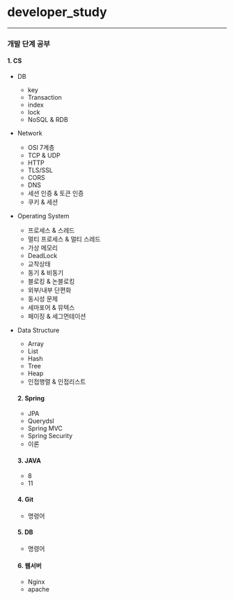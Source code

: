 # developer_study
----
### 개발 단계 공부

#### 1. CS
+ DB
  - key
  - Transaction
  - index
  - lock
  - NoSQL & RDB
+ Network
    - OSl 7계층
    - TCP & UDP
    - HTTP
    - TLS/SSL
    - CORS
    - DNS
    - 세션 인증 & 토큰 인증
    - 쿠키 & 세션
+ Operating System
    - 프로세스 & 스레드
    - 멀티 프로세스 & 멀티 스레드
    - 가상 메모리
    - DeadLock
    - 교착상태
    - 동기 & 비동기
    - 블로킹 & 논블로킹
    - 외부/내부 단편화
    - 동시성 문제
    - 세마포어 & 뮤텍스
    - 페이징 & 세그먼테이션
+ Data Structure
    - Array
    - List
    - Hash
    - Tree
    - Heap
    - 인접행렬 & 인접리스트

  #### 2. Spring
    - JPA
    - Querydsl
    - Spring MVC
    - Spring Security
    - 이론

  #### 3. JAVA
    - 8
    - 11

  #### 4. Git
    - 명령어
      
  #### 5. DB
    - 명령어

  #### 6. 웹서버
    - Nginx
    - apache

  
  
